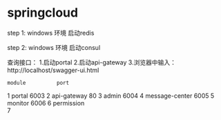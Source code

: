 # springcloud

step 1: windows 环境 启动redis

step 2: windows 环境 启动consul

查询接口：
1.启动portal
2.启动api-gateway
3.浏览器中输入：http://localhost/swagger-ui.html

	module   		port
1	portal   		6003
2   api-gateway		80
3	admin			6004
4   message-center	6005
5	monitor			6006
6	permission		
7

